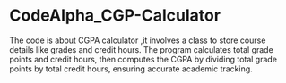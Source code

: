 # CodeAlpha_CGP-Calculator
The code is about CGPA calculator ,it  involves a class to store course details like grades and credit hours. The program calculates total grade points and credit hours, then computes the CGPA by dividing total grade points by total credit hours, ensuring accurate academic tracking.

